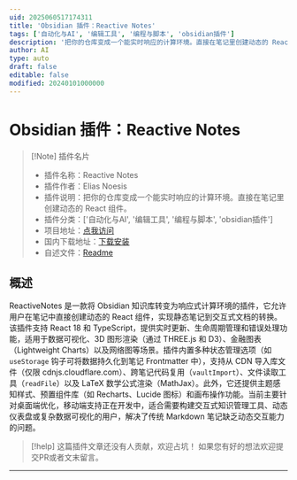 ```yaml
---
uid: 2025060517174311
title: 'Obsidian 插件：Reactive Notes'
tags: ['自动化与AI', '编辑工具', '编程与脚本', 'obsidian插件']
description: '把你的仓库变成一个能实时响应的计算环境。直接在笔记里创建动态的 React 组件。'
author: AI
type: auto
draft: false
editable: false
modified: 20240101000000
---
```


# Obsidian 插件：Reactive Notes

> [!Note] 插件名片
> - 插件名称：Reactive Notes
> - 插件作者：Elias Noesis
> - 插件说明：把你的仓库变成一个能实时响应的计算环境。直接在笔记里创建动态的 React 组件。
> - 插件分类：['自动化与AI', '编辑工具', '编程与脚本', 'obsidian插件']
> - 项目地址：[点我访问](https://github.com/prodigist/ReactiveNotes)
> - 国内下载地址：[下载安装](https://pkmer.cn/products/plugin/pluginMarket/?reactive-notes)
> - 自述文件：[Readme](https://ghproxy.net/https://raw.githubusercontent.com/Prodigist/ReactiveNotes/main/README.md)



## 概述

ReactiveNotes 是一款将 Obsidian 知识库转变为响应式计算环境的插件，它允许用户在笔记中直接创建动态的 React 组件，实现静态笔记到交互式文档的转换。该插件支持 React 18 和 TypeScript，提供实时更新、生命周期管理和错误处理功能，适用于数据可视化、3D 图形渲染（通过 THREE.js 和 D3）、金融图表（Lightweight Charts）以及网络图等场景。插件内置多种状态管理选项（如 `useStorage` 钩子可将数据持久化到笔记 Frontmatter 中），支持从 CDN 导入库文件（仅限 cdnjs.cloudflare.com）、跨笔记代码复用（`vaultImport`）、文件读取工具（`readFile`）以及 LaTeX 数学公式渲染（MathJax）。此外，它还提供主题感知样式、预置组件库（如 Recharts、Lucide 图标）和画布操作功能。当前主要针对桌面端优化，移动端支持正在开发中，适合需要构建交互式知识管理工具、动态仪表盘或复杂数据可视化的用户，解决了传统 Markdown 笔记缺乏动态交互能力的问题。


> [!help] 
> 这篇插件文章还没有人贡献，欢迎占坑！
> 如果您有好的想法欢迎提交PR或者文末留言。
> 

---



